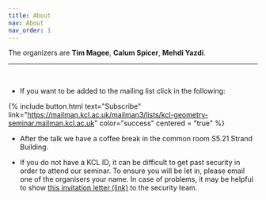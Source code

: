 ```yaml
---
title: About
nav: About
nav_order: 1
---
```


The organizers are **Tim Magee**, **Calum Spicer**, **Mehdi Yazdi**.

----------------------------------------------------------------
<br />

* If you want to be added to the mailing list click in the following:

{% include button.html text="Subscribe" link="https://mailman.kcl.ac.uk/mailman3/lists/kcl-geometry-seminar.mailman.kcl.ac.uk" color="success" centered = "true" %}

* After the talk we have a coffee break in the common room S5.21  Strand Building.

* If you do not have a KCL ID, it can be difficult to get past security in order to attend our seminar. To ensure you will be let in, please email one of the organisers your name. In case of problems, it may be helpful to show <a href="misc/geometry-seminar-invitation.pdf">this invitation letter (link)</a> to the security team.
